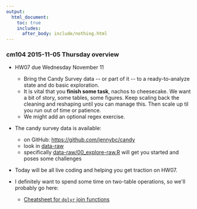 ```yaml
---
output:
  html_document:
    toc: true
    includes:
      after_body: include/nothing.html
---
```


### cm104 2015-11-05 Thursday overview

  * HW07 due Wednesday November 11
    - Bring the Candy Survey data -- or part of it -- to a ready-to-analyze state and do basic exploration.
    - It is vital that you **finish some task**, nachos to cheesecake. We want a bit of story, some tables, some figures. Keep scaling back the cleaning and reshaping until you can manage this. Then scale up til you run out of time or patience.
    - We might add an optional regex exercise.
    
  * The candy survey data is available:
    - on GitHub: <https://github.com/jennybc/candy>
    - look in [data-raw](https://github.com/jennybc/candy/tree/master/data-raw)
    - specifically [data-raw/00_explore-raw.R](https://github.com/jennybc/candy/blob/master/data-raw/00_explore-raw.R) will get you started and poses some challenges
  * Today will be all live coding and helping you get traction on HW07.
  * I definitely want to spend some time on two-table operations, so we'll probably go here:
    - [Cheatsheet for `dplyr` join functions](bit001_dplyr-cheatsheet.html)
